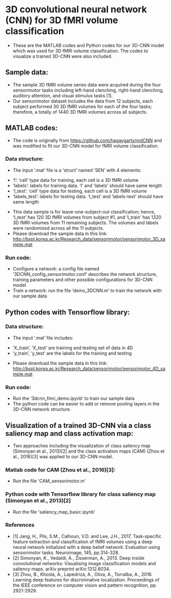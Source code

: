 # 3D convolutional neural network (CNN) for 3D fMRI volume classification
* These are the MATLAB codes and Python codes for our 3D-CNN model which was used for 3D fMRI volume classification. The codes to visualize a trained 3D-CNN were also included.

## Sample data: 
* The sample 3D fMRI volume series data were acquired during the four sensorimotor tasks including left-hand clenching, right-hand clenching, auditory attention, and visual stimulus tasks [1].
* Our sensorimotor dataset includes the data from 12 subjects, each subject performed 30 3D fMRI volumes for each of the four tasks; therefore, a totally of 1440 3D fMRI volumes across all subjects.

## MATLAB codes:
* The code is originally from https://github.com/hagaygarty/mdCNN and was modified to fit our 3D-CNN model for fMRI volume classification.

### Data structure: 
* The input ‘.mat’ file is a ‘struct’ named ‘SEN’ with 4 elements:
- ‘I’: ‘cell’ type data for training, each cell is a 3D fMRI volume
- ‘labels’: labels for training data. ‘I’ and ‘labels’ should have same length
- ‘I_test’: ‘cell’ type data for testing, each cell is a 3D fMRI volume
- ‘labels_test’: labels for testing data. ‘I_test’ and ‘labels-test’ should have same length
* This data sample is for leave-one-subject-out classification; hence, ‘I_test’ has 120 3D fMRI volumes from subject #1, and ‘I_train’ has 1320 3D fMRI volumes from 11 remaining subjects. The volumes and labels were randomized across all the 11 subjects.
* Please download the sample data in this link: http://bspl.korea.ac.kr/Research_data/sensorimotor/sensorimotor_3D_sample.mat

### Run code:
* Configure a network: a config file named ‘3DCNN_config_sensorimotor.conf’ describes the network structure, training parameters and other possible configurations for 3D-CNN model
* Train a network: run the file ‘demo_3DCNN.m’ to train the network with our sample data

## Python codes with Tensorflow library:
### Data structure: 
* The input ‘.mat’ file includes:
- ‘X_train’, ‘X_test’ are training and testing set of data in 4D
- ‘y_train’, ‘y_test’ are the labels for the training and testing
* Please download the sample data in this link: http://bspl.korea.ac.kr/Research_data/sensorimotor/sensorimotor_4D_sample.mat

### Run code: 
* Run the ‘3dcnn_fmri_demo.ipynb’ to train our sample data
* The python code can be easier to add or remove pooling layers in the 3D-CNN network structure.

## Visualization of a trained 3D-CNN via a class saliency map and class activation map:
* Two approaches including the visualization of class saliency map (Simonyan et al., 2013)[2] and the class activation maps (CAM) (Zhou et al., 2016)[3] was applied to our 3D-CNN model.
### Matlab code for CAM (Zhou et al., 2016)[3]:
* Run the file 'CAM_sensorimotor.m'
### Python code with Tensorflow library for class saliency map (Simonyan et al., 2013)[2]
* Run the file 'saliency_map_basic.ipynb'

### References
* [1] Jang, H., Plis, S.M., Calhoun, V.D. and Lee, J.H., 2017. Task-specific feature extraction and classification of fMRI volumes using a deep neural network initialized with a deep belief network: Evaluation using sensorimotor tasks. Neuroimage, 145, pp.314-328.
* [2] Simonyan, K., Vedaldi, A., Zisserman, A., 2013. Deep inside convolutional networks: Visualising image classification models and saliency maps. arXiv preprint arXiv:1312.6034.
* [3] Zhou, B., Khosla, A., Lapedriza, A., Oliva, A., Torralba, A., 2016. Learning deep features for discriminative localization. Proceedings of the IEEE conference on computer vision and pattern recognition, pp. 2921-2929.

